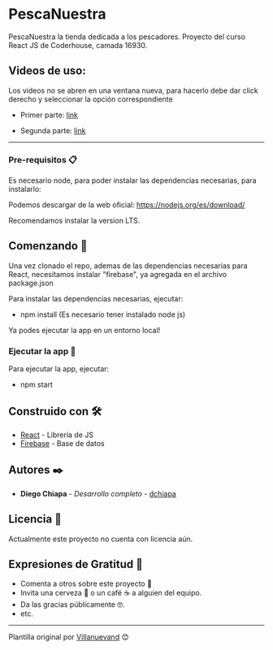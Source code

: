 # PescaNuestra

PescaNuestra la tienda dedicada a los pescadores. Proyecto del curso React JS de Coderhouse, camada 16930.

## Videos de uso:

Los videos no se abren en una ventana nueva,
para hacerlo debe dar click derecho y seleccionar la opción correspondiente

- Primer parte: <a href="https://tienda.diegochiapa.com.ar/videos/video1.mp4">link</a>

- Segunda parte: <a href="https://tienda.diegochiapa.com.ar/videos/video2.mp4">link</a>

---

### Pre-requisitos 📋

Es necesario node, para poder instalar las dependencias necesarias, para instalarlo:

Podemos descargar de la web oficial: https://nodejs.org/es/download/

Recomendamos instalar la version LTS.

## Comenzando 🚀

Una vez clonado el repo, ademas de las dependencias necesarias para React, necesitamos instalar "firebase", ya agregada en el archivo package.json

Para instalar las dependencias necesarias, ejecutar:

- npm install (Es necesario tener instalado node js)

Ya podes ejecutar la app en un entorno local!

### Ejecutar la app 🔩

Para ejecutar la app, ejecutar:

- npm start

## Construido con 🛠️

- [React](https://es.reactjs.org/docs/getting-started.html) - Librería de JS
- [Firebase](https://firebase.google.com/docs) - Base de datos

## Autores ✒️

- **Diego Chiapa** - _Desarrollo completo_ - [dchiapa](https://github.com/dchiapa)

## Licencia 📄

Actualmente este proyecto no cuenta con licencia aún.

## Expresiones de Gratitud 🎁

- Comenta a otros sobre este proyecto 📢
- Invita una cerveza 🍺 o un café ☕ a alguien del equipo.
- Da las gracias públicamente 🤓.
- etc.

---

Plantilla original por [Villanuevand](https://github.com/Villanuevand) 😊
